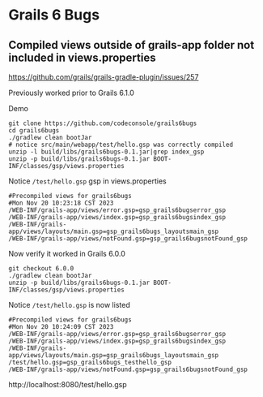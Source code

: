 # Grails 6 Bugs 

## Compiled views outside of grails-app folder not included in views.properties

https://github.com/grails/grails-gradle-plugin/issues/257

Previously worked prior to Grails 6.1.0

Demo
```
git clone https://github.com/codeconsole/grails6bugs
cd grails6bugs
./gradlew clean bootJar
# notice src/main/webapp/test/hello.gsp was correctly compiled
unzip -l build/libs/grails6bugs-0.1.jar|grep index_gsp
unzip -p build/libs/grails6bugs-0.1.jar BOOT-INF/classes/gsp/views.properties
```

Notice `/test/hello.gsp` gsp in views.properties
```
#Precompiled views for grails6bugs
#Mon Nov 20 10:23:18 CST 2023
/WEB-INF/grails-app/views/error.gsp=gsp_grails6bugserror_gsp
/WEB-INF/grails-app/views/index.gsp=gsp_grails6bugsindex_gsp
/WEB-INF/grails-app/views/layouts/main.gsp=gsp_grails6bugs_layoutsmain_gsp
/WEB-INF/grails-app/views/notFound.gsp=gsp_grails6bugsnotFound_gsp
```

Now verify it worked in Grails 6.0.0
```
git checkout 6.0.0
./gradlew clean bootJar
unzip -p build/libs/grails6bugs-0.1.jar BOOT-INF/classes/gsp/views.properties
```

Notice `/test/hello.gsp` is now listed 
```
#Precompiled views for grails6bugs
#Mon Nov 20 10:24:09 CST 2023
/WEB-INF/grails-app/views/error.gsp=gsp_grails6bugserror_gsp
/WEB-INF/grails-app/views/index.gsp=gsp_grails6bugsindex_gsp
/WEB-INF/grails-app/views/layouts/main.gsp=gsp_grails6bugs_layoutsmain_gsp
/test/hello.gsp=gsp_grails6bugs_testhello_gsp
/WEB-INF/grails-app/views/notFound.gsp=gsp_grails6bugsnotFound_gsp
```

http://localhost:8080/test/hello.gsp



